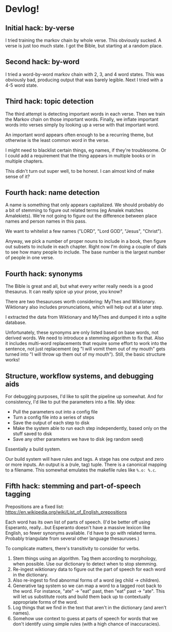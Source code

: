 # Devlog!

## Initial hack: by-verse

I tried training the markov chain by whole verse. This obviously sucked. A verse is just too much
state. I got the Bible, but starting at a random place.

## Second hack: by-word

I tried a word-by-word markov chain with 2, 3, and 4 word states. This was obviously bad, producing
output that was barely legible. Next I tried with a 4-5 word state.

## Third hack: topic detection

The third attempt is detecting important words in each verse. Then we train the Markov chain on
those important words. Finally, we inflate important words into verses simply by looking up a verse
with that important word.

An important word appears often enough to be a recurring theme, but otherwise is the least common
word in the verse.

I might need to blacklist certain things, eg names, if they're troublesome. Or I could add a
requirement that the thing appears in multiple books or in multiple chapters.

This didn't turn out super well, to be honest. I can almost kind of make sense of it?

## Fourth hack: name detection

A name is something that only appears capitalized. We should probably do a bit of stemming to figure
out related terms (eg Amalek matches Amalekiets). We're not going to figure out the difference
between place names and person names in this pass.

We want to whitelist a few names ("LORD", "Lord GOD", "Jesus", "Christ").

Anyway, we pick a number of proper nouns to include in a book, then figure out subsets to include in
each chapter. Right now I'm doing a couple of dials to see how many people to include. The base
number is the largest number of people in one verse.

## Fourth hack: synonyms

The Bible is great and all, but what every writer really needs is a good thesaurus. It can really
spice up your prose, you know?

There are two thesauruses worth considering: MyThes and Wiktionary. Wiktionary also includes
pronunciations, which will help out at a later step.

I extracted the data from Wiktionary and MyThes and dumped it into a sqlite database.

Unfortunately, these synonyms are only listed based on base words, not derived words. We need to
introduce a stemming algorithm to fix that. Also it includes multi-word replacements that require
some effort to work into the sentence, not just replacement (eg "I will vomit them out of my mouth"
gets turned into "I will throw up them out of my mouth"). Still, the basic structure works!

## Structure, workflow systems, and debugging aids

For debugging purposes, I'd like to split the pipeline up somewhat. And for consistency, I'd like to
put the parameters into a file. My idea:

* Pull the parameters out into a config file
* Turn a config file into a series of steps
* Save the output of each step to disk
* Make the system able to run each step independently, based only on the stuff saved to disk
* Save any other parameters we have to disk (eg random seed)

Essentially a build system.

Our build system will have rules and tags. A stage has one output and zero or more inputs. An output
is a (rule, tag) tuple. There is a canonical mapping to a filename. This somewhat emulates the
makefile rules like `%.o: %.c`.

## Fifth hack: stemming and part-of-speech tagging

Prepositions are a fixed list:
https://en.wikipedia.org/wiki/List_of_English_prepositions

Each word has its own list of parts of speech. (I'd be better off using Esperanto, really...but
Esperanto doesn't have a massive lexicon like English, so fewer synonyms available. I'd have to go
with related terms. Probably triangulate from several other language thesauruses.)

To complicate matters, there's transitivity to consider for verbs.

1. Stem things using an algorithm. Tag them according to morphology, when possible. Use our
   dictionary to detect when to stop stemming.
2. Re-ingest wiktionary data to figure out the part of speech for each word in the dictionary.
3. Also re-ingest to find abnormal forms of a word (eg child -> children).
4. Generative tag system so we can map a word to a tagged root back to the word. For instance, "ate"
   -> "eat" past, then "eat" past -> "ate". This will let us substitute roots and build them back up
   to contextually appropriate forms of the word.
5. Log things that we find in the text that aren't in the dictionary (and aren't names).
6. Somehow use context to guess at parts of speech for words that we don't identify using simple
   rules (with a high chance of inaccuracies).


